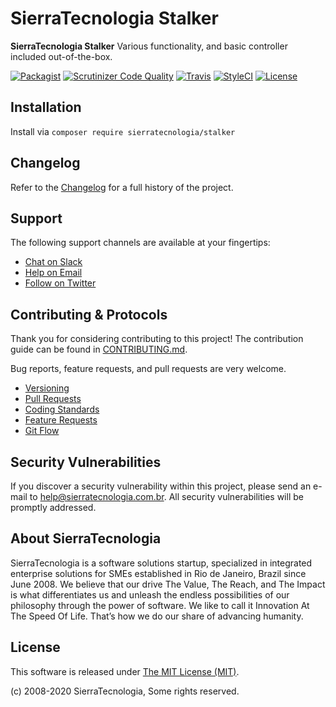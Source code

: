 # SierraTecnologia Stalker

**SierraTecnologia Stalker** Various functionality, and basic controller included out-of-the-box.

[![Packagist](https://img.shields.io/packagist/v/sierratecnologia/stalker.svg?label=Packagist&style=flat-square)](https://packagist.org/packages/sierratecnologia/stalker)
[![Scrutinizer Code Quality](https://img.shields.io/scrutinizer/g/sierratecnologia/stalker.svg?label=Scrutinizer&style=flat-square)](https://scrutinizer-ci.com/g/sierratecnologia/stalker/)
[![Travis](https://img.shields.io/travis/sierratecnologia/stalker.svg?label=TravisCI&style=flat-square)](https://travis-ci.org/sierratecnologia/stalker)
[![StyleCI](https://styleci.io/repos/60968880/shield)](https://styleci.io/repos/60968880)
[![License](https://img.shields.io/packagist/l/sierratecnologia/stalker.svg?label=License&style=flat-square)](https://github.com/sierratecnologia/stalker/blob/master/LICENSE)


## Installation

Install via `composer require sierratecnologia/stalker`


## Changelog

Refer to the [Changelog](CHANGELOG.md) for a full history of the project.


## Support

The following support channels are available at your fingertips:

- [Chat on Slack](https://bit.ly/sierratecnologia-slack)
- [Help on Email](mailto:help@sierratecnologia.com.br)
- [Follow on Twitter](https://twitter.com/sierratecnologia)


## Contributing & Protocols

Thank you for considering contributing to this project! The contribution guide can be found in [CONTRIBUTING.md](CONTRIBUTING.md).

Bug reports, feature requests, and pull requests are very welcome.

- [Versioning](CONTRIBUTING.md#versioning)
- [Pull Requests](CONTRIBUTING.md#pull-requests)
- [Coding Standards](CONTRIBUTING.md#coding-standards)
- [Feature Requests](CONTRIBUTING.md#feature-requests)
- [Git Flow](CONTRIBUTING.md#git-flow)


## Security Vulnerabilities

If you discover a security vulnerability within this project, please send an e-mail to [help@sierratecnologia.com.br](help@sierratecnologia.com.br). All security vulnerabilities will be promptly addressed.


## About SierraTecnologia

SierraTecnologia is a software solutions startup, specialized in integrated enterprise solutions for SMEs established in Rio de Janeiro, Brazil since June 2008. We believe that our drive The Value, The Reach, and The Impact is what differentiates us and unleash the endless possibilities of our philosophy through the power of software. We like to call it Innovation At The Speed Of Life. That’s how we do our share of advancing humanity.


## License

This software is released under [The MIT License (MIT)](LICENSE).

(c) 2008-2020 SierraTecnologia, Some rights reserved.
